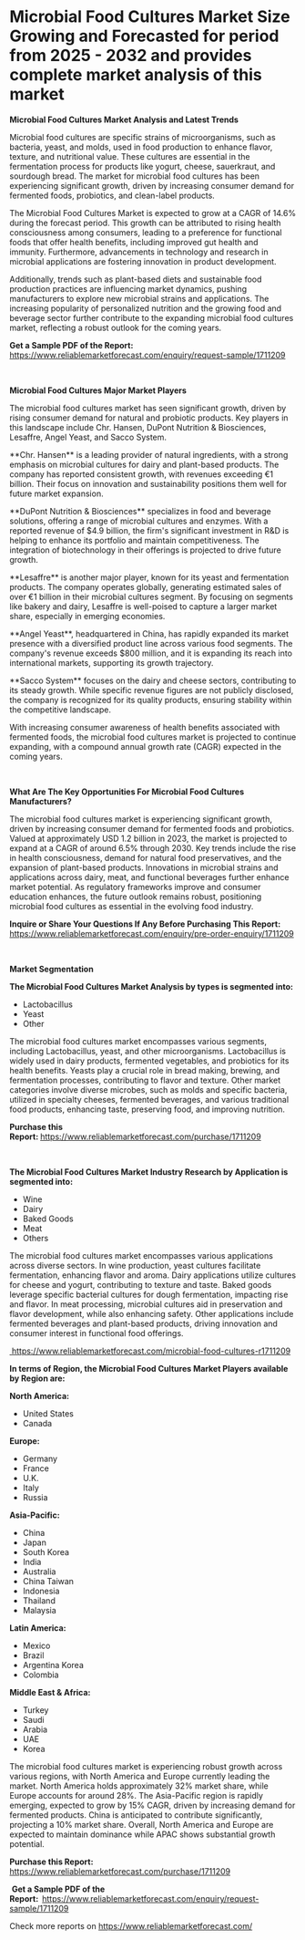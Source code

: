 <p><h1>Microbial Food Cultures Market Size Growing and Forecasted for period from 2025 - 2032 and provides complete market analysis of this market</h1></p><p><strong>Microbial Food Cultures Market Analysis and Latest Trends</strong></p>
<p><p>Microbial food cultures are specific strains of microorganisms, such as bacteria, yeast, and molds, used in food production to enhance flavor, texture, and nutritional value. These cultures are essential in the fermentation process for products like yogurt, cheese, sauerkraut, and sourdough bread. The market for microbial food cultures has been experiencing significant growth, driven by increasing consumer demand for fermented foods, probiotics, and clean-label products. </p><p>The Microbial Food Cultures Market is expected to grow at a CAGR of 14.6% during the forecast period. This growth can be attributed to rising health consciousness among consumers, leading to a preference for functional foods that offer health benefits, including improved gut health and immunity. Furthermore, advancements in technology and research in microbial applications are fostering innovation in product development. </p><p>Additionally, trends such as plant-based diets and sustainable food production practices are influencing market dynamics, pushing manufacturers to explore new microbial strains and applications. The increasing popularity of personalized nutrition and the growing food and beverage sector further contribute to the expanding microbial food cultures market, reflecting a robust outlook for the coming years.</p></p>
<p><strong>Get a Sample PDF of the Report:&nbsp;</strong> <a href="https://www.reliablemarketforecast.com/enquiry/request-sample/1711209?utm_campaign=2219&utm_medium=2&utm_source=Github&utm_content=ia&utm_term=14022025&utm_id=microbial-food-cultures">https://www.reliablemarketforecast.com/enquiry/request-sample/1711209</a></p>
<p>&nbsp;</p>
<p><strong>Microbial Food Cultures Major Market Players</strong></p>
<p><p>The microbial food cultures market has seen significant growth, driven by rising consumer demand for natural and probiotic products. Key players in this landscape include Chr. Hansen, DuPont Nutrition & Biosciences, Lesaffre, Angel Yeast, and Sacco System.</p><p>**Chr. Hansen** is a leading provider of natural ingredients, with a strong emphasis on microbial cultures for dairy and plant-based products. The company has reported consistent growth, with revenues exceeding €1 billion. Their focus on innovation and sustainability positions them well for future market expansion.</p><p>**DuPont Nutrition & Biosciences** specializes in food and beverage solutions, offering a range of microbial cultures and enzymes. With a reported revenue of $4.9 billion, the firm's significant investment in R&D is helping to enhance its portfolio and maintain competitiveness. The integration of biotechnology in their offerings is projected to drive future growth.</p><p>**Lesaffre** is another major player, known for its yeast and fermentation products. The company operates globally, generating estimated sales of over €1 billion in their microbial cultures segment. By focusing on segments like bakery and dairy, Lesaffre is well-poised to capture a larger market share, especially in emerging economies.</p><p>**Angel Yeast**, headquartered in China, has rapidly expanded its market presence with a diversified product line across various food segments. The company's revenue exceeds $800 million, and it is expanding its reach into international markets, supporting its growth trajectory.</p><p>**Sacco System** focuses on the dairy and cheese sectors, contributing to its steady growth. While specific revenue figures are not publicly disclosed, the company is recognized for its quality products, ensuring stability within the competitive landscape.</p><p>With increasing consumer awareness of health benefits associated with fermented foods, the microbial food cultures market is projected to continue expanding, with a compound annual growth rate (CAGR) expected in the coming years.</p></p>
<p>&nbsp;</p>
<p><strong>What Are The Key Opportunities For Microbial Food Cultures Manufacturers?</strong></p>
<p><p>The microbial food cultures market is experiencing significant growth, driven by increasing consumer demand for fermented foods and probiotics. Valued at approximately USD 1.2 billion in 2023, the market is projected to expand at a CAGR of around 6.5% through 2030. Key trends include the rise in health consciousness, demand for natural food preservatives, and the expansion of plant-based products. Innovations in microbial strains and applications across dairy, meat, and functional beverages further enhance market potential. As regulatory frameworks improve and consumer education enhances, the future outlook remains robust, positioning microbial food cultures as essential in the evolving food industry.</p></p>
<p><strong>Inquire or Share Your Questions If Any Before Purchasing This Report:</strong> <a href="https://www.reliablemarketforecast.com/enquiry/pre-order-enquiry/1711209?utm_campaign=2219&utm_medium=2&utm_source=Github&utm_content=ia&utm_term=14022025&utm_id=microbial-food-cultures">https://www.reliablemarketforecast.com/enquiry/pre-order-enquiry/1711209</a></p>
<p>&nbsp;</p>
<p><strong>Market Segmentation</strong></p>
<p><strong>The Microbial Food Cultures Market Analysis by types is segmented into:</strong></p>
<p><ul><li>Lactobacillus</li><li>Yeast</li><li>Other</li></ul></p>
<p><p>The microbial food cultures market encompasses various segments, including Lactobacillus, yeast, and other microorganisms. Lactobacillus is widely used in dairy products, fermented vegetables, and probiotics for its health benefits. Yeasts play a crucial role in bread making, brewing, and fermentation processes, contributing to flavor and texture. Other market categories involve diverse microbes, such as molds and specific bacteria, utilized in specialty cheeses, fermented beverages, and various traditional food products, enhancing taste, preserving food, and improving nutrition.</p></p>
<p><strong>Purchase this Report:&nbsp;</strong><a href="https://www.reliablemarketforecast.com/purchase/1711209?utm_campaign=2219&utm_medium=2&utm_source=Github&utm_content=ia&utm_term=14022025&utm_id=microbial-food-cultures">https://www.reliablemarketforecast.com/purchase/1711209</a></p>
<p>&nbsp;</p>
<p><strong>The Microbial Food Cultures Market Industry Research by Application is segmented into:</strong></p>
<p><ul><li>Wine</li><li>Dairy</li><li>Baked Goods</li><li>Meat</li><li>Others</li></ul></p>
<p><p>The microbial food cultures market encompasses various applications across diverse sectors. In wine production, yeast cultures facilitate fermentation, enhancing flavor and aroma. Dairy applications utilize cultures for cheese and yogurt, contributing to texture and taste. Baked goods leverage specific bacterial cultures for dough fermentation, impacting rise and flavor. In meat processing, microbial cultures aid in preservation and flavor development, while also enhancing safety. Other applications include fermented beverages and plant-based products, driving innovation and consumer interest in functional food offerings.</p></p>
<p><a href="https://www.reliablemarketforecast.com/microbial-food-cultures-r1711209?utm_campaign=2219&utm_medium=2&utm_source=Github&utm_content=ia&utm_term=14022025&utm_id=microbial-food-cultures">&nbsp;https://www.reliablemarketforecast.com/microbial-food-cultures-r1711209</a></p>
<p><strong>In terms of Region, the Microbial Food Cultures Market Players available by Region are:</strong></p>
<p>
    <p> <strong> North America: </strong>
        <ul>
            <li>United States</li>
            <li>Canada</li>
        </ul>
        </p> 
    <p> <strong> Europe: </strong>
        <ul>
            <li>Germany</li>
            <li>France</li>
            <li>U.K.</li>
            <li>Italy</li>
            <li>Russia</li>
        </ul>
        </p> 
    <p> <strong> Asia-Pacific: </strong>
        <ul>
            <li>China</li>
            <li>Japan</li>
            <li>South Korea</li>
            <li>India</li>
            <li>Australia</li>
            <li>China Taiwan</li>
            <li>Indonesia</li>
            <li>Thailand</li>
            <li>Malaysia</li>
        </ul>
        </p> 
    <p> <strong> Latin America: </strong>
        <ul>
            <li>Mexico</li>
            <li>Brazil</li>
            <li>Argentina Korea</li>
            <li>Colombia</li>
        </ul>
        </p> 
    <p> <strong> Middle East & Africa: </strong>
        <ul>
            <li>Turkey</li>
            <li>Saudi</li>
            <li>Arabia</li>
            <li>UAE</li>
            <li>Korea</li>
        </ul>
    </p>
    </p>
<p><p>The microbial food cultures market is experiencing robust growth across various regions, with North America and Europe currently leading the market. North America holds approximately 32% market share, while Europe accounts for around 28%. The Asia-Pacific region is rapidly emerging, expected to grow by 15% CAGR, driven by increasing demand for fermented products. China is anticipated to contribute significantly, projecting a 10% market share. Overall, North America and Europe are expected to maintain dominance while APAC shows substantial growth potential.</p></p>
<p><strong>Purchase this Report: </strong><a href="https://www.reliablemarketforecast.com/purchase/1711209?utm_campaign=2219&utm_medium=2&utm_source=Github&utm_content=ia&utm_term=14022025&utm_id=microbial-food-cultures">https://www.reliablemarketforecast.com/purchase/1711209</a></p>
<p>&nbsp;<strong>Get a Sample PDF of the Report:&nbsp;&nbsp;</strong><a href="https://www.reliablemarketforecast.com/enquiry/request-sample/1711209?utm_campaign=2219&utm_medium=2&utm_source=Github&utm_content=ia&utm_term=14022025&utm_id=microbial-food-cultures">https://www.reliablemarketforecast.com/enquiry/request-sample/1711209</a></p>
<p><strong></strong></p>
<p>Check more reports on <a href="https://www.reliablemarketforecast.com/?utm_campaign=2219&utm_medium=2&utm_source=Github&utm_content=ia&utm_term=14022025&utm_id=microbial-food-cultures">https://www.reliablemarketforecast.com/</a></p>